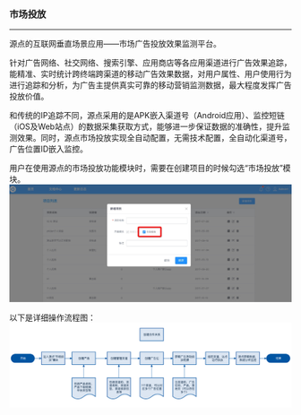 ### 市场投放

---

源点的互联网垂直场景应用——市场广告投放效果监测平台。

针对广告网络、社交网络、搜索引擎、应用商店等各应用渠道进行广告效果追踪，能精准、实时统计跨终端跨渠道的移动广告效果数据，对用户属性、用户使用行为进行追踪和分析，为广告主提供真实可靠的移动营销监测数据，最大程度发挥广告投放价值。

和传统的IP追踪不同，源点采用的是APK嵌入渠道号（Android应用）、监控短链（iOS及Web站点）的数据采集获取方式，能够进一步保证数据的准确性，提升监测效果。同时，源点市场投放实现全自动配置，无需技术配置，全自动化渠道号，广告位置ID嵌入监控。

用户在使用源点的市场投放功能模块时，需要在创建项目的时候勾选“市场投放”模块。![](/assets/QQ20171204-1.jpg)

以下是详细操作流程图：![](/assets/市场投放流程.png)

